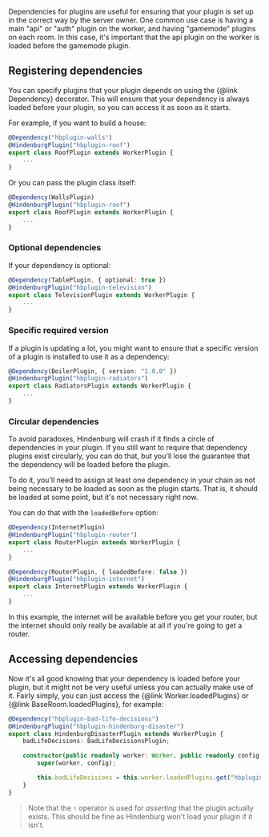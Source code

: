 Dependencies for plugins are useful for ensuring that your plugin is set up in the correct way by the server owner. One common use case is having a main "api" or "auth" plugin on the worker, and having "gamemode" plugins on each room. In this case, it's important that the api plugin on the worker is loaded before the gamemode plugin.

## Registering dependencies
You can specify plugins that your plugin depends on using the {@link Dependency} decorator. This will ensure that your dependency is always loaded before your plugin, so you can access it as soon as it starts.

For example, if you want to build a house:
```ts
@Dependency("hbplugin-walls")
@HindenburgPlugin("hbplugin-roof")
export class RoofPlugin extends WorkerPlugin {
    ...
}
```

Or you can pass the plugin class itself:
```ts
@Dependency(WallsPlugin)
@HindenburgPlugin("hbplugin-roof")
export class RoofPlugin extends WorkerPlugin {
    ...
}
```

### Optional dependencies
If your dependency is optional:
```ts
@Dependency(TablePlugin, { optional: true })
@HindenburgPlugin("hbplugin-television")
export class TelevisionPlugin extends WorkerPlugin {
    ...
}
```

### Specific required version
If a plugin is updating a lot, you might want to ensure that a specific version of a plugin is installed to use it as a dependency:
```ts
@Dependency(BoilerPlugin, { version: "1.0.0" })
@HindenburgPlugin("hbplugin-radiators")
export class RadiatorsPlugin extends WorkerPlugin {
    ...
}
```

### Circular dependencies
To avoid paradoxes, Hindenburg will crash if it finds a circle of dependencies in your plugin. If you still want to require that dependency plugins exist circularly, you can do that, but you'll lose the guarantee that the dependency will be loaded before the plugin.

To do it, you'll need to assign at least one dependency in your chain as not being necessary to be loaded as soon as the plugin starts. That is, it should be loaded at some point, but it's not necessary right now.

You can do that with the `loadedBefore` option:
```ts
@Dependency(InternetPlugin)
@HindenburgPlugin("hbplugin-router")
export class RouterPlugin extends WorkerPlugin {
    ...
}
```

```ts
@Dependency(RouterPlugin, { loadedBefore: false })
@HindenburgPlugin("hbplugin-internet")
export class InternetPlugin extends WorkerPlugin {
    ...
}
```

In this example, the internet will be available before you get your router, but the internet should only really be available at all if you're going to get a router.

## Accessing dependencies
Now it's all good knowing that your dependency is loaded before your plugin, but it might not be very useful unless you can actually make use of it. Fairly simply, you can just access the {@link Worker.loadedPlugins} or {@link BaseRoom.loadedPlugins}, for example:
```ts
@Dependency("hbplugin-bad-life-decisions")
@HindenburgPlugin("hbplugin-hindenburg-disaster")
export class HindenburgDisasterPlugin extends WorkerPlugin {
    badLifeDecisions: BadLifeDecisionsPlugin;

    constructor(public readonly worker: Worker, public readonly config: any) {
        super(worker, config);

        this.badLifeDecisions = this.worker.loadedPlugins.get("hbplugin-bad-life-decisions")!;
    }
}
```

> Note that the `!` operator is used for _asserting_ that the plugin actually exists. This should be fine as Hindenburg won't load your plugin if it isn't.
